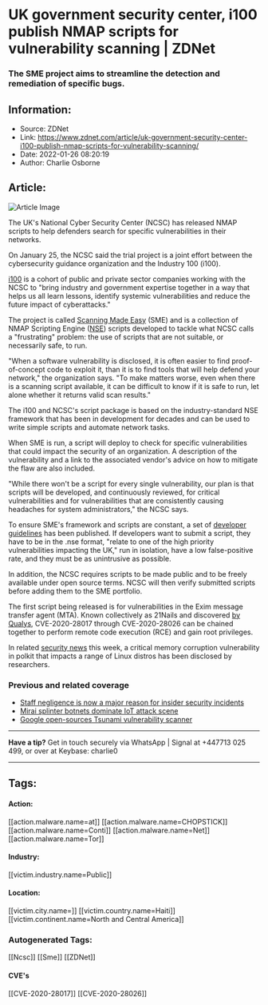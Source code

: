 # UK government security center, i100 publish NMAP scripts for vulnerability scanning | ZDNet
### The SME project aims to streamline the detection and remediation of specific bugs.

## Information:
+ Source: ZDNet
+ Link: https://www.zdnet.com/article/uk-government-security-center-i100-publish-nmap-scripts-for-vulnerability-scanning/
+ Date: 2022-01-26 08:20:19
+ Author: Charlie Osborne


## Article:
![Article Image](https://www.zdnet.com/a/img/resize/c306b25153d560703fd89a8cc42340402f6a9cef/2021/12/23/36dc2f59-d2d5-462b-91a8-59c2e4ab979a/zdnet-learn-to-code.jpg?width=770&height=578&fit=crop&auto=webp)

The UK's National Cyber Security Center (NCSC) has released NMAP scripts to help defenders search for specific vulnerabilities in their networks. 


On January 25, the NCSC said the trial project is a joint effort between the cybersecurity guidance organization and the Industry 100 (i100).

[i100](https://www.ncsc.gov.uk/information/industry-100) is a cohort of public and private sector companies working with the NCSC to "bring industry and government expertise together in a way that helps us all learn lessons, identify systemic vulnerabilities and reduce the future impact of cyberattacks." 

The project is called [Scanning Made Easy](https://www.ncsc.gov.uk/blog-post/introducing-scanning-made-easy) (SME) and is a collection of NMAP Scripting Engine ([NSE](https://nmap.org/book/man-nse.html)) scripts developed to tackle what NCSC calls a "frustrating" problem: the use of scripts that are not suitable, or necessarily safe, to run.  

"When a software vulnerability is disclosed, it is often easier to find proof-of-concept code to exploit it, than it is to find tools that will help defend your network," the organization says. "To make matters worse, even when there is a scanning script available, it can be difficult to know if it is safe to run, let alone whether it returns valid scan results." 

The i100 and NCSC's script package is based on the industry-standard NSE framework that has been in development for decades and can be used to write simple scripts and automate network tasks.  

When SME is run, a script will deploy to check for specific vulnerabilities that could impact the security of an organization. A description of the vulnerability and a link to the associated vendor's advice on how to mitigate the flaw are also included.  






"While there won't be a script for every single vulnerability, our plan is that scripts will be developed, and continuously reviewed, for critical vulnerabilities and for vulnerabilities that are consistently causing headaches for system administrators," the NCSC says. 

To ensure SME's framework and scripts are constant, a set of [developer guidelines](https://github.com/ukncsc/SME/blob/main/ncsc-scanning-made-easy-script-developer-guidelines.md) has been published. If developers want to submit a script, they have to be in the .nse format, "relate to one of the high priority vulnerabilities impacting the UK," run in isolation, have a low false-positive rate, and they must be as unintrusive as possible.  

In addition, the NCSC requires scripts to be made public and to be freely available under open source terms. NCSC will then verify submitted scripts before adding them to the SME portfolio. 

The first script being released is for vulnerabilities in the Exim message transfer agent (MTA). Known collectively as 21Nails and discovered [by Qualys](https://blog.qualys.com/vulnerabilities-threat-research/2021/05/04/21nails-multiple-vulnerabilities-in-exim-mail-server), CVE-2020-28017 through CVE-2020-28026 can be chained together to perform remote code execution (RCE) and gain root privileges.  

In related [security news](https://www.zdnet.com/article/major-linux-policykit-security-vulnerability-uncovered-pwnkit/) this week, a critical memory corruption vulnerability in polkit that impacts a range of Linux distros has been disclosed by researchers. 

###  Previous and related coverage

* [Staff negligence is now a major reason for insider security incidents](https://www.zdnet.com/article/employee-contractor-negligence-is-now-a-major-reason-for-insider-security-incidents/)
* [Mirai splinter botnets dominate IoT attack scene](https://www.zdnet.com/article/mirai-splinter-botnets-dominate-iot-attack-scene/)
* [Google open-sources Tsunami vulnerability scanner](https://www.zdnet.com/article/google-open-sources-tsunami-vulnerability-scanner/)



---

**Have a tip?** Get in touch securely via WhatsApp | Signal at +447713 025 499, or over at Keybase: charlie0



---





## Tags:

#### Action:
[[action.malware.name=at]] [[action.malware.name=CHOPSTICK]] [[action.malware.name=Conti]] [[action.malware.name=Net]] [[action.malware.name=Tor]]

#### Industry:
[[victim.industry.name=Public]]

#### Location:
[[victim.city.name=]] [[victim.country.name=Haiti]] [[victim.continent.name=North and Central America]]

### Autogenerated Tags:
[[Ncsc]] [[Sme]] [[ZDNet]]
#### CVE's
[[CVE-2020-28017]] [[CVE-2020-28026]]

